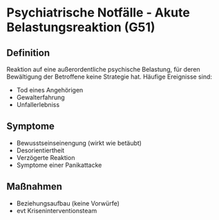 # Psychiatrische Notfälle - Akute Belastungsreaktion  (G51)

## Definition
Reaktion auf eine außerordentliche psychische Belastung, für deren Bewältigung der Betroffene keine Strategie hat.
Häufige Ereignisse sind:
+ Tod eines Angehörigen
+ Gewalterfahrung
+ Unfallerlebniss

## Symptome
+ Bewusstseinseinengung (wirkt wie betäubt)
+ Desorientiertheit
+ Verzögerte Reaktion
+ Symptome einer Panikattacke

## Maßnahmen
+ Beziehungsaufbau (keine Vorwürfe)
+ evt Kriseninterventionsteam
